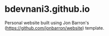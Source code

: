 # bdevnani3.github.io

Personal website built using Jon Barron's (https://github.com/jonbarron/website) template.